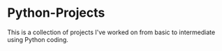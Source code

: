 # Python-Projects
This is a collection of projects I've worked on from basic to intermediate using Python coding. 
